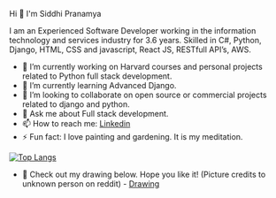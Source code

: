 Hi 👋 I'm Siddhi Pranamya

I am an Experienced Software Developer working in the information technology and services industry for 3.6 years. Skilled in C#, Python, Django, HTML, CSS and javascript, React JS, RESTfull API’s, AWS. 


- 🔭 I’m currently working on Harvard courses and personal projects related to Python full stack development.
- 🌱 I’m currently learning Advanced Django.
- 👯 I’m looking to collaborate on open source or commercial projects related to django and python.
- 💬 Ask me about Full stack development.
- 📫 How to reach me: [Linkedin](https://www.linkedin.com/in/siddhi-pranamya/)
- ⚡ Fun fact: I love painting and gardening. It is my meditation.

[![Top Langs](https://github-readme-stats.vercel.app/api/top-langs/?username=SiddhiPranamya&show_icons=true&theme=radical)](https://github.com/SiddhiPranamya/github-readme-stats)


- 🎨 Check out my drawing below. Hope you like it! (Picture credits to unknown person on reddit)  - [Drawing](https://user-images.githubusercontent.com/67827905/176115210-e39fd352-354e-442e-bac7-743e62e63536.png)
